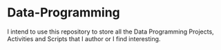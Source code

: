# Data-Programming

I intend to use this repository to store all the
Data Programming Projects, Activities and Scripts that
I author or I find interesting.
